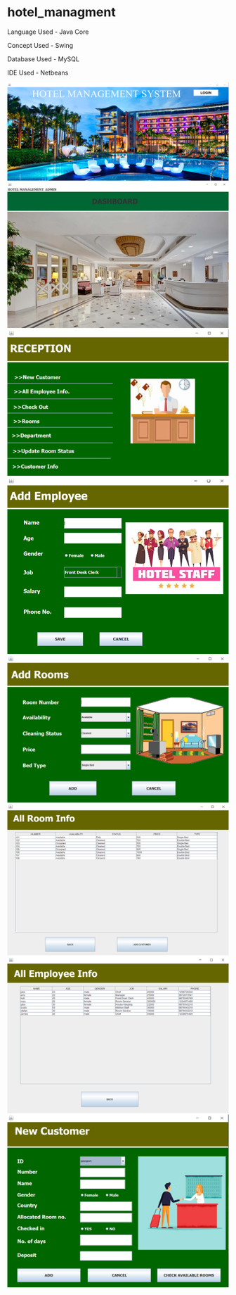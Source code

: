 # hotel_managment

Language Used - Java Core

Concept Used - Swing

Database Used - MySQL

IDE Used - Netbeans

![](projectscreenshots/mainp.png)
![](projectscreenshots/dashboard.PNG)
![](projectscreenshots/reception.PNG)
![](projectscreenshots/adde.PNG)
![](projectscreenshots/addr.PNG)
![](projectscreenshots/allri.PNG)
![](projectscreenshots/employeei.PNG)
![](projectscreenshots/newc.PNG)
